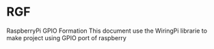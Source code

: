 # RGF
RaspberryPi GPIO Formation 
This document use the WiringPi librarie to make project using GPIO port of raspberry
 